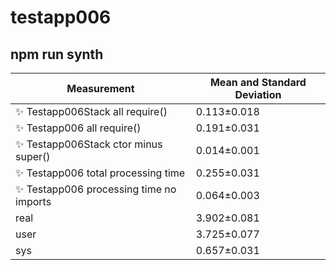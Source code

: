 # testapp006

## npm run synth


| Measurement | Mean and Standard Deviation |
| ----------- | --------------------------- |
| ✨  Testapp006Stack all require() | 0.113&pm;0.018 |
| ✨  Testapp006 all require() | 0.191&pm;0.031 |
| ✨  Testapp006Stack ctor minus super() | 0.014&pm;0.001 |
| ✨  Testapp006 total processing time | 0.255&pm;0.031 |
| ✨  Testapp006 processing time no imports | 0.064&pm;0.003 |
| real | 3.902&pm;0.081 |
| user | 3.725&pm;0.077 |
| sys | 0.657&pm;0.031 |
